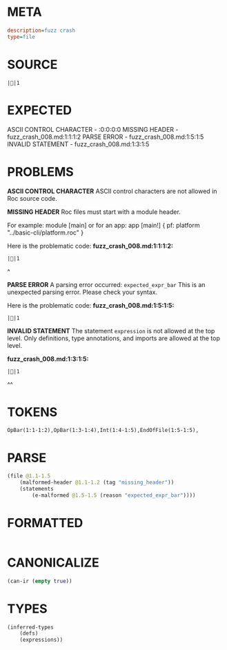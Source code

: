 # META
~~~ini
description=fuzz crash
type=file
~~~
# SOURCE
~~~roc
||1
~~~
# EXPECTED
ASCII CONTROL CHARACTER - :0:0:0:0
MISSING HEADER - fuzz_crash_008.md:1:1:1:2
PARSE ERROR - fuzz_crash_008.md:1:5:1:5
INVALID STATEMENT - fuzz_crash_008.md:1:3:1:5
# PROBLEMS
**ASCII CONTROL CHARACTER**
ASCII control characters are not allowed in Roc source code.

**MISSING HEADER**
Roc files must start with a module header.

For example:
        module [main]
or for an app:
        app [main!] { pf: platform "../basic-cli/platform.roc" }

Here is the problematic code:
**fuzz_crash_008.md:1:1:1:2:**
```roc
||1
```
^


**PARSE ERROR**
A parsing error occurred: `expected_expr_bar`
This is an unexpected parsing error. Please check your syntax.

Here is the problematic code:
**fuzz_crash_008.md:1:5:1:5:**
```roc
||1
```
    


**INVALID STATEMENT**
The statement `expression` is not allowed at the top level.
Only definitions, type annotations, and imports are allowed at the top level.

**fuzz_crash_008.md:1:3:1:5:**
```roc
||1
```
  ^^


# TOKENS
~~~zig
OpBar(1:1-1:2),OpBar(1:3-1:4),Int(1:4-1:5),EndOfFile(1:5-1:5),
~~~
# PARSE
~~~clojure
(file @1.1-1.5
	(malformed-header @1.1-1.2 (tag "missing_header"))
	(statements
		(e-malformed @1.5-1.5 (reason "expected_expr_bar"))))
~~~
# FORMATTED
~~~roc

~~~
# CANONICALIZE
~~~clojure
(can-ir (empty true))
~~~
# TYPES
~~~clojure
(inferred-types
	(defs)
	(expressions))
~~~
